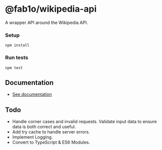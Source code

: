 # @fab1o/wikipedia-api

A wrapper API around the Wikipedia API.

### Setup
```
npm install
```

### Run tests
```
npm test
```

## Documentation

* [See documentation](docs.md)

## Todo

- Handle corner cases and invalid requests. Validate input data to ensure data is both correct and useful.
- Add try cache to handle server errors.
- Implement Logging.
- Convert to TypeScript & ES6 Modules.



